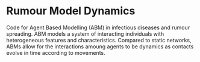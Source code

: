 # Rumour Model Dynamics

Code for Agent Based Modelling (ABM) in infectious diseases and rumour spreading. ABM models a system of interacting individuals with heterogeneous features and characteristics. Compared to static networks, ABMs allow for the interactions amoung agents to be dynamics as contacts evolve in time according to movements.
